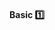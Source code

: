 <div id="title">

#### Basic :one:

</div>

<div id="body">

<include src="avoidLongMethods/container-index.md" boilerplate />
<include src="avoidDeepNesting/container-index.md" boilerplate />
<include src="avoidComplicatedExpressions/container-index.md" boilerplate />
<include src="avoidMagicNumbers/container-index.md" boilerplate />
<include src="makeCodeObvious/container-index.md" boilerplate />

</div>

<div id="extras">
</div>